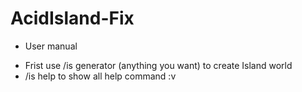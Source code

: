 # AcidIsland-Fix
* User manual
- Frist use /is generator (anything you want) to create Island world
- /is help to show all help command :v
